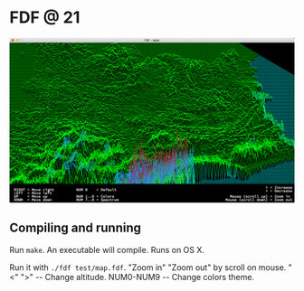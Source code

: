 # FDF @ 21

![screenshot](screens/screen.png)

## Compiling and running
Run `make`. An executable will compile. Runs on OS X.

Run it with `./fdf test/map.fdf`.
"Zoom in" "Zoom out" by scroll on mouse.
"<" ">" -- Change altitude.
NUM0-NUM9 -- Change colors theme.
